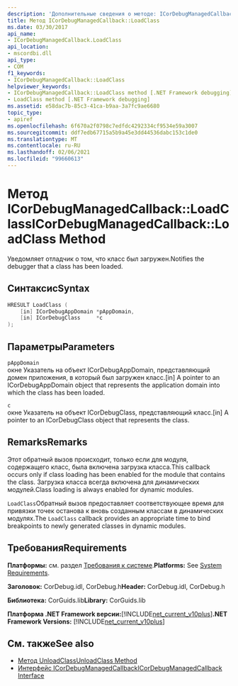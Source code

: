 ```yaml
---
description: 'Дополнительные сведения о методе: ICorDebugManagedCallback:: LoadClass'
title: Метод ICorDebugManagedCallback::LoadClass
ms.date: 03/30/2017
api_name:
- ICorDebugManagedCallback.LoadClass
api_location:
- mscordbi.dll
api_type:
- COM
f1_keywords:
- ICorDebugManagedCallback::LoadClass
helpviewer_keywords:
- ICorDebugManagedCallback::LoadClass method [.NET Framework debugging]
- LoadClass method [.NET Framework debugging]
ms.assetid: e58dac7b-85c3-41ca-b9aa-3a7fc9ae6680
topic_type:
- apiref
ms.openlocfilehash: 6f670a2f0798c7edfdc4292334cf9534e59a3007
ms.sourcegitcommit: ddf7edb67715a5b9a45e3dd44536dabc153c1de0
ms.translationtype: MT
ms.contentlocale: ru-RU
ms.lasthandoff: 02/06/2021
ms.locfileid: "99660613"
---
```

# <a name="icordebugmanagedcallbackloadclass-method"></a><span data-ttu-id="d6d90-103">Метод ICorDebugManagedCallback::LoadClass</span><span class="sxs-lookup"><span data-stu-id="d6d90-103">ICorDebugManagedCallback::LoadClass Method</span></span>

<span data-ttu-id="d6d90-104">Уведомляет отладчик о том, что класс был загружен.</span><span class="sxs-lookup"><span data-stu-id="d6d90-104">Notifies the debugger that a class has been loaded.</span></span>  
  
## <a name="syntax"></a><span data-ttu-id="d6d90-105">Синтаксис</span><span class="sxs-lookup"><span data-stu-id="d6d90-105">Syntax</span></span>  
  
```cpp  
HRESULT LoadClass (  
    [in] ICorDebugAppDomain *pAppDomain,  
    [in] ICorDebugClass     *c  
);  
```  
  
## <a name="parameters"></a><span data-ttu-id="d6d90-106">Параметры</span><span class="sxs-lookup"><span data-stu-id="d6d90-106">Parameters</span></span>  

 `pAppDomain`  
 <span data-ttu-id="d6d90-107">окне Указатель на объект ICorDebugAppDomain, представляющий домен приложения, в который был загружен класс.</span><span class="sxs-lookup"><span data-stu-id="d6d90-107">[in] A pointer to an ICorDebugAppDomain object that represents the application domain into which the class has been loaded.</span></span>  
  
 `c`  
 <span data-ttu-id="d6d90-108">окне Указатель на объект ICorDebugClass, представляющий класс.</span><span class="sxs-lookup"><span data-stu-id="d6d90-108">[in] A pointer to an ICorDebugClass object that represents the class.</span></span>  
  
## <a name="remarks"></a><span data-ttu-id="d6d90-109">Remarks</span><span class="sxs-lookup"><span data-stu-id="d6d90-109">Remarks</span></span>  

 <span data-ttu-id="d6d90-110">Этот обратный вызов происходит, только если для модуля, содержащего класс, была включена загрузка класса.</span><span class="sxs-lookup"><span data-stu-id="d6d90-110">This callback occurs only if class loading has been enabled for the module that contains the class.</span></span> <span data-ttu-id="d6d90-111">Загрузка класса всегда включена для динамических модулей.</span><span class="sxs-lookup"><span data-stu-id="d6d90-111">Class loading is always enabled for dynamic modules.</span></span>  
  
 <span data-ttu-id="d6d90-112">`LoadClass`Обратный вызов предоставляет соответствующее время для привязки точек останова к вновь созданным классам в динамических модулях.</span><span class="sxs-lookup"><span data-stu-id="d6d90-112">The `LoadClass` callback provides an appropriate time to bind breakpoints to newly generated classes in dynamic modules.</span></span>  
  
## <a name="requirements"></a><span data-ttu-id="d6d90-113">Требования</span><span class="sxs-lookup"><span data-stu-id="d6d90-113">Requirements</span></span>  

 <span data-ttu-id="d6d90-114">**Платформы:** см. раздел [Требования к системе](../../get-started/system-requirements.md).</span><span class="sxs-lookup"><span data-stu-id="d6d90-114">**Platforms:** See [System Requirements](../../get-started/system-requirements.md).</span></span>  
  
 <span data-ttu-id="d6d90-115">**Заголовок:** CorDebug.idl, CorDebug.h</span><span class="sxs-lookup"><span data-stu-id="d6d90-115">**Header:** CorDebug.idl, CorDebug.h</span></span>  
  
 <span data-ttu-id="d6d90-116">**Библиотека:** CorGuids.lib</span><span class="sxs-lookup"><span data-stu-id="d6d90-116">**Library:** CorGuids.lib</span></span>  
  
 <span data-ttu-id="d6d90-117">**Платформа .NET Framework версии:**[!INCLUDE[net_current_v10plus](../../../../includes/net-current-v10plus-md.md)]</span><span class="sxs-lookup"><span data-stu-id="d6d90-117">**.NET Framework Versions:** [!INCLUDE[net_current_v10plus](../../../../includes/net-current-v10plus-md.md)]</span></span>  
  
## <a name="see-also"></a><span data-ttu-id="d6d90-118">См. также</span><span class="sxs-lookup"><span data-stu-id="d6d90-118">See also</span></span>

- [<span data-ttu-id="d6d90-119">Метод UnloadClass</span><span class="sxs-lookup"><span data-stu-id="d6d90-119">UnloadClass Method</span></span>](icordebugmanagedcallback-unloadclass-method.md)
- [<span data-ttu-id="d6d90-120">Интерфейс ICorDebugManagedCallback</span><span class="sxs-lookup"><span data-stu-id="d6d90-120">ICorDebugManagedCallback Interface</span></span>](icordebugmanagedcallback-interface.md)
